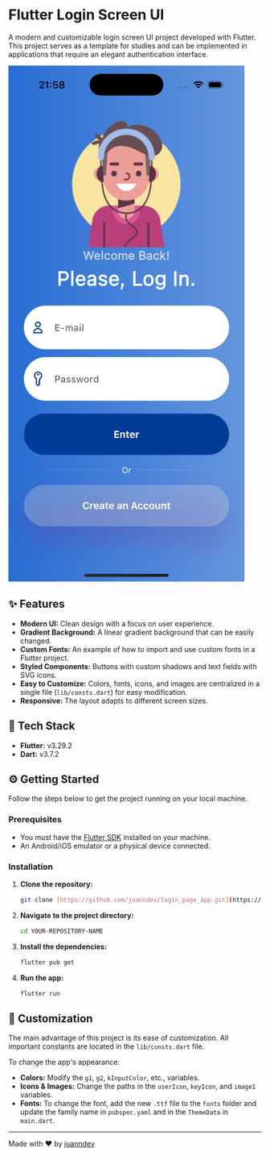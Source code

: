# Flutter Login Screen UI

A modern and customizable login screen UI project developed with Flutter. This project serves as a template for studies and can be implemented in applications that require an elegant authentication interface.

![App Screenshot](./screenshot.png)

## ✨ Features

- **Modern UI:** Clean design with a focus on user experience.
- **Gradient Background:** A linear gradient background that can be easily changed.
- **Custom Fonts:** An example of how to import and use custom fonts in a Flutter project.
- **Styled Components:** Buttons with custom shadows and text fields with SVG icons.
- **Easy to Customize:** Colors, fonts, icons, and images are centralized in a single file (`lib/consts.dart`) for easy modification.
- **Responsive:** The layout adapts to different screen sizes.

## 🚀 Tech Stack

- **Flutter:** v3.29.2
- **Dart:** v3.7.2

## ⚙️ Getting Started

Follow the steps below to get the project running on your local machine.

### Prerequisites

- You must have the [Flutter SDK](https://flutter.dev/docs/get-started/install) installed on your machine.
- An Android/iOS emulator or a physical device connected.

### Installation

1.  **Clone the repository:**
    ```sh
    git clone [https://github.com/juanndev/login_page_app.git](https://github.com/juanndev/login_page_app.git)
    ```

2.  **Navigate to the project directory:**
    ```sh
    cd YOUR-REPOSITORY-NAME
    ```

3.  **Install the dependencies:**
    ```sh
    flutter pub get
    ```

4.  **Run the app:**
    ```sh
    flutter run
    ```

## 🎨 Customization

The main advantage of this project is its ease of customization. All important constants are located in the `lib/consts.dart` file.

To change the app's appearance:

- **Colors:** Modify the `g1`, `g2`, `kInputColor`, etc., variables.
- **Icons & Images:** Change the paths in the `userIcon`, `keyIcon`, and `image1` variables.
- **Fonts:** To change the font, add the new `.ttf` file to the `fonts` folder and update the family name in `pubspec.yaml` and in the `ThemeData` in `main.dart`.

---

Made with ❤️ by [juanndev](https://github.com/juanndev)